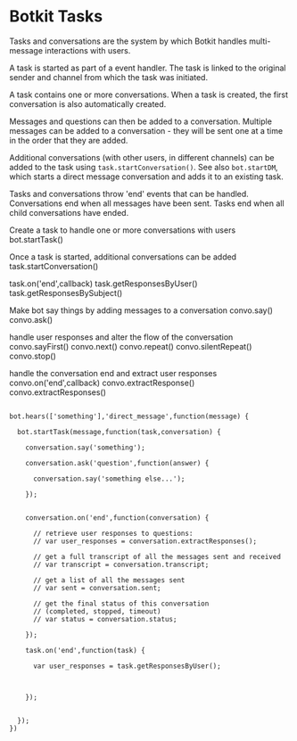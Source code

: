 # Botkit Tasks

Tasks and conversations are the system by which Botkit handles multi-message
interactions with users.

A task is started as part of a event handler.  The task is linked to the
original sender and channel from which the task was initiated.

A task contains one or more conversations.  When a task is created, the
first conversation is also automatically created.

Messages and questions can then be added to a conversation. Multiple messages
can be added to a conversation - they will be sent one at a time in the order
that they are added.

Additional conversations (with other users, in different channels) can be added
to the task using `task.startConversation()`.  See also `bot.startDM`, which
starts a direct message conversation and adds it to an existing task.

Tasks and conversations throw 'end' events that can be handled. Conversations
end when all messages have been sent.  Tasks end when all child conversations have
ended.

Create a task to handle one or more conversations with users
bot.startTask()

Once a task is started, additional conversations can be added
task.startConversation()

task.on('end',callback)
task.getResponsesByUser()
task.getResponsesBySubject()


Make bot say things by adding messages to a conversation
convo.say()
convo.ask()

handle user responses and alter the flow of the conversation
convo.sayFirst()
convo.next()
convo.repeat()
convo.silentRepeat()
convo.stop()

handle the conversation end and extract user responses
convo.on('end',callback)
convo.extractResponse()
convo.extractResponses()






```

bot.hears(['something'],'direct_message',function(message) {

  bot.startTask(message,function(task,conversation) {

    conversation.say('something');

    conversation.ask('question',function(answer) {

      conversation.say('something else...');

    });


    conversation.on('end',function(conversation) {

      // retrieve user responses to questions:
      // var user_responses = conversation.extractResponses();

      // get a full transcript of all the messages sent and received
      // var transcript = conversation.transcript;

      // get a list of all the messages sent
      // var sent = conversation.sent;

      // get the final status of this conversation
      // (completed, stopped, timeout)
      // var status = conversation.status;

    });

    task.on('end',function(task) {

      var user_responses = task.getResponsesByUser();



    });


  });
})
```
